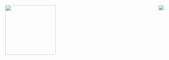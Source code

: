 <!--
### Hi there 👋
-->

<!--
#20211115
**pangchunxi521/pangchunxi521** is a ✨ _special_ ✨ repository because its `README.md` (this file) appears on your GitHub profile.

Here are some ideas to get you started:

- 🔭 I’m currently working on ...
- 🌱 I’m currently learning ...
- 👯 I’m looking to collaborate on ...
- 🤔 I’m looking for help with ...
- 💬 Ask me about ...
- 📫 How to reach me: ...
- 😄 Pronouns: ...
- ⚡ Fun fact: ...

<img src="http://www.nbpluss.cn/img/1.gif" width="160" height="160"/>
-->

<!-- <img align="right" src="https://github-readme-stats.vercel.app/api?username=pangchunxi521&show_icons=true&icon_color=CE1D2D&text_color=718096&bg_color=04ff16&hide_title=false" height="180" /> -->


<!-- <img align="right" src="https://github-readme-stats.vercel.app/api?username=pangchunxi521&show_icons=true&icon_color=CE1D2D&text_color=718096&bg_color=ffffff&hide_title=true" /> -->
<!-- <img align="right" src="https://github-readme-stats.vercel.app/api/top-langs/?username=pangchunxi521&layout=compact" /> -->
<img align="right" src="https://github-readme-stats.vercel.app/api?username=pangchunxi521&show_icons=true&theme=radical" />



<img src="https://pic.sl.al/gdrive/pic/2021-11-15/adf0379f4b56b.gif" width="160" height="160"/>

